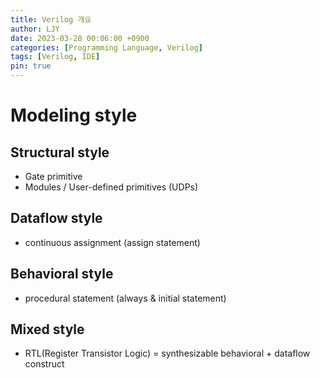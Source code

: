 ```yaml
---
title: Verilog 개요
author: LJY
date: 2023-03-28 00:06:00 +0900
categories: [Programming Language, Verilog]
tags: [Verilog, IDE]
pin: true
---
```


# Modeling style

## Structural style
* Gate primitive
* Modules / User-defined primitives (UDPs)

## Dataflow style
* continuous assignment (assign statement)

## Behavioral style
* procedural statement (always & initial statement)

## Mixed style
* RTL(Register Transistor Logic) = synthesizable behavioral + dataflow construct